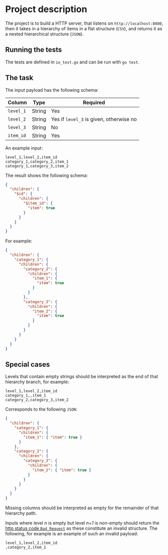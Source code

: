 # Project description

The project is to build a HTTP server, that listens on `http://localhost:8080`,
then it takes in a hierarchy of items in a flat structure (`CSV`), and returns it as a
nested hierarchical structure (`JSON`).

## Running the tests

The tests are defined in `io_test.go` and can be run with `go test`.

## The task

The input payload has the following schema:

| Column    | Type   | Required                                |
| --------- | ------ | --------------------------------------- |
| `level_1` | String | Yes                                     |
| `level_2` | String | Yes if `level_3` is given, otherwise no |
| `level_3` | String | No                                      |
| `item_id` | String | Yes                                     |

An example input:

```csv
level_1,level_2,item_id
category_1,category_2,item_1
category_1,category_3,item_2
```

The result shows the following schema:

```json
{
  "children": {
    "$id": {
      "children": {
        "$item_id": {
          "item": true
        }
      }
    }
  }
}
```

For example:

```json
{
  "children": {
    "category_1": {
      "children": {
        "category_2": {
          "children": {
            "item_1": {
              "item": true
            }
          }
        },
        "category_3": {
          "children": {
            "item_2": {
              "item": true
            }
          }
        }
      }
    }
  }
}
```

## Special cases

Levels that contain empty strings should be interpreted as the end of that
hierarchy branch, for example:

```csv
level_1,level_2,item_id
category_1,,item_1
category_2,category_3,item_2
```

Corresponds to the following `JSON`:

```json
{
  "children": {
    "category_1": {
      "children": {
        "item_1": { "item": true }
      }
    },
    "category_2": {
      "children": {
        "category_3": {
          "children": {
            "item_2": { "item": true }
          }
        }
      }
    }
  }
}
```

Missing columns should be interpreted as empty for the remainder of that hierarchy path.

Inputs where level _n_ is empty but level _n+1_ is non-empty should return the
[http status code `Bad Request`][400] as these constitute an invalid structure.
The following, for example is an example of such an invalid payload:

```csv
level_1,level_2,item_id
,category_2,item_1
```

[400]: https://en.wikipedia.org/wiki/List_of_HTTP_status_codes#4xx_Client_errors
